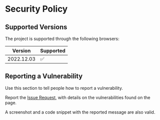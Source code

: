 # Security Policy

## Supported Versions

The project is supported through the following browsers:

| Version    | Supported          |
|------------|--------------------|
| 2022.12.03 | :white_check_mark: |

## Reporting a Vulnerability

Use this section to tell people how to report a vulnerability.

Report the [Issue Request](https://github.com/clcmo/marvelchallenge/issues/new?assignees=&labels=&template=bug_report.md&title=), with details on the vulnerabilities found on the page.

A screenshot and a code snippet with the reported message are also valid.
